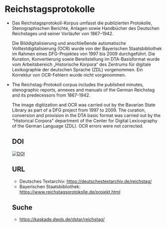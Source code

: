 # Reichstagsprotokolle

- Das Reichstagsprotokoll-Korpus umfasst die publizierten Protokolle,
  Stenographischen Berichte, Anlagen sowie Handbücher des Deutschen
  Reichstages und seiner Vorläufer von 1867–1942. 

  Die Bilddigitalisierung und anschließende automatische
  Volltextdigitalisierung (OCR) wurde von der Bayerischen
  Staatsbibliothek im Rahmen eines DFG-Projektes von 1997 bis 2009
  durchgeführt. Die Kuration, Konvertierung sowie Bereitstellung im
  DTA-Basisformat wurde vom Arbeitsbereich „Historische Korpora“ des
  Zentrums für digitale Lexikographie der deutschen Sprache (ZDL)
  vorgenommen. Ein Korrektur von OCR-Fehlern wurde nicht vorgenommen.


- The Reichstag-Protokoll corpus includes the published minutes,
  stenographic reports, annexes and manuals of the German Reichstag and its predecessors from 1867-1942. 

  The image digitization and OCR was carried out by the Bavarian State Library as part of a DFG project from 1997 to 2009.
  The curation, conversion and provision in the DTA basic format was carried out by the "Historical Corpora" department of the
  Center for Digital Lexicography of the German Language (ZDL). OCR errors were not corrected.
  
  ## DOI
  [![DOI](https://zenodo.org/badge/DOI/10.5281/zenodo.10214326.svg)](https://doi.org/10.5281/zenodo.10214326)

  ## URL
  - Deutsches Textarchiv: https://deutschestextarchiv.de/reichstag/
  - Bayerischen Staatsbibliothek: https://www.reichstagsprotokolle.de/projekt.html
  
 
  ## Suche
  - https://kaskade.dwds.de/dstar/reichstag/
